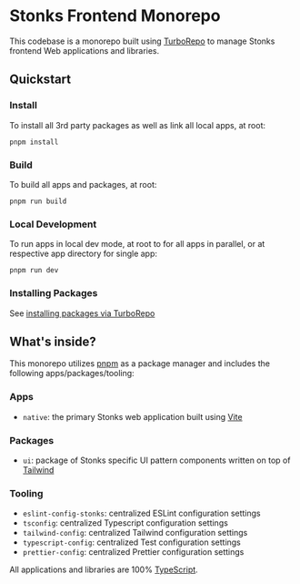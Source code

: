 # Stonks Frontend Monorepo

This codebase is a monorepo built using [TurboRepo](https://turbo.build/repo/docs) to manage Stonks frontend Web applications and libraries.

## Quickstart

### Install

To install all 3rd party packages as well as link all local apps, at root:

```
pnpm install
```

### Build

To build all apps and packages, at root:

```
pnpm run build
```

### Local Development

To run apps in local dev mode, at root to for all apps in parallel, or at respective app directory for single app:

```
pnpm run dev
```

### Installing Packages

See [installing packages via TurboRepo](https://turbo.build/repo/docs/handbook/package-installation#installing-packages)

## What's inside?

This monorepo utilizes [pnpm](https://pnpm.io) as a package manager and includes the following apps/packages/tooling:

### Apps

- `native`: the primary Stonks web application built using [Vite](https://vitejs.dev/)

### Packages

- `ui`: package of Stonks specific UI pattern components written on top of [Tailwind](https://tailwindcss.com/)

### Tooling

- `eslint-config-stonks`: centralized ESLint configuration settings
- `tsconfig`: centralized Typescript configuration settings
- `tailwind-config`: centralized Tailwind configuration settings
- `typescript-config`: centralized Test configuration settings
- `prettier-config`: centralized Prettier configuration settings

All applications and libraries are 100% [TypeScript](https://www.typescriptlang.org/).

